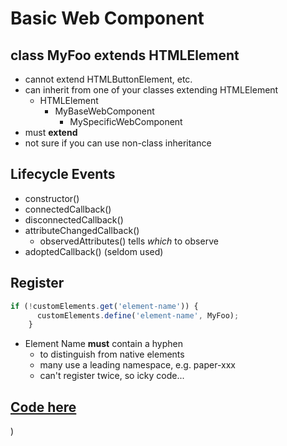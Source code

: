 # Basic Web Component

## class MyFoo extends HTMLElement
 - cannot extend HTMLButtonElement, etc.
 - can inherit from one of your classes extending HTMLElement
   - HTMLElement
     - MyBaseWebComponent
       - MySpecificWebComponent
 - must **extend**
 - not sure if you can use non-class inheritance

## Lifecycle Events
 - constructor()
 - connectedCallback()
 - disconnectedCallback()
 - attributeChangedCallback()
   - observedAttributes() tells _which_ to observe
 - adoptedCallback()  (seldom used)

## Register
```js
if (!customElements.get('element-name')) {
      customElements.define('element-name', MyFoo);
    }
```

 - Element Name **must** contain a hyphen
   - to distinguish from native elements
   - many use a leading namespace, e.g. paper-xxx
   - can't register twice, so icky code...

## [Code here](https://github.com/MorganConrad/ptwd-slider/blob/master/src/02_slider.html)
)
